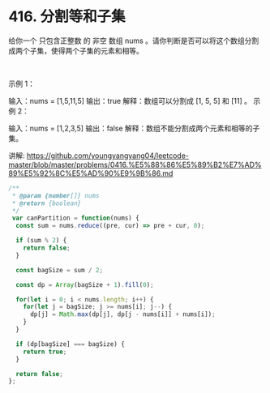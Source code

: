 # 416. 分割等和子集


给你一个 只包含正整数 的 非空 数组 nums 。请你判断是否可以将这个数组分割成两个子集，使得两个子集的元素和相等。

 

示例 1：

输入：nums = [1,5,11,5]
输出：true
解释：数组可以分割成 [1, 5, 5] 和 [11] 。
示例 2：

输入：nums = [1,2,3,5]
输出：false
解释：数组不能分割成两个元素和相等的子集。



讲解:
https://github.com/youngyangyang04/leetcode-master/blob/master/problems/0416.%E5%88%86%E5%89%B2%E7%AD%89%E5%92%8C%E5%AD%90%E9%9B%86.md



```js
/**
 * @param {number[]} nums
 * @return {boolean}
 */
 var canPartition = function(nums) {
  const sum = nums.reduce((pre, cur) => pre + cur, 0);

  if (sum % 2) {
    return false;
  }

  const bagSize = sum / 2;

  const dp = Array(bagSize + 1).fill(0);

  for(let i = 0; i < nums.length; i++) {
    for(let j = bagSize; j >= nums[i]; j--) {
      dp[j] = Math.max(dp[j], dp[j - nums[i]] + nums[i]);
    }
  }

  if (dp[bagSize] === bagSize) {
    return true;
  }

  return false;
};
```
